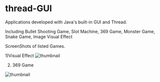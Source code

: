 # thread-GUI
Applications developed with Java's built-in GUI and Thread. 

Including Bullet Shooting Game, Slot Machine, 369 Game, Monster Game, Snake Game, Image Visual Effect

ScreenShots of listed Games.

1)Visual Effect
![thumbnail](https://github.com/jyc979/thread-GUI/blob/master/Snowy.png)


2) 369 Game


![thumbnail](https://github.com/jyc979/thread-GUI/blob/master/369%20Game.png)
